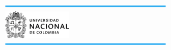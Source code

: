 <!DOCTYPE html>
<html>
<head>
<style>
hr { 
    color: #34AFF1;
    background-color: #34AFF1;
    height: 5px;
} 
</style>
</head>
<body>



<hr>

<img src="https://raw.githubusercontent.com/fhernanb/fhernanb.github.io/master/imagenes/logounal.png" alt="drawing" width="200"/>

<hr>

</body>
</html>
